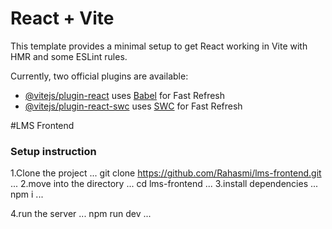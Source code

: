 # React + Vite

This template provides a minimal setup to get React working in Vite with HMR and some ESLint rules.

Currently, two official plugins are available:

- [@vitejs/plugin-react](https://github.com/vitejs/vite-plugin-react/blob/main/packages/plugin-react/README.md) uses [Babel](https://babeljs.io/) for Fast Refresh
- [@vitejs/plugin-react-swc](https://github.com/vitejs/vite-plugin-react-swc) uses [SWC](https://swc.rs/) for Fast Refresh

#LMS Frontend

### Setup instruction
1.Clone the project
...
    git clone https://github.com/Rahasmi/lms-frontend.git
...
2.move into the directory
...
    cd lms-frontend
...
3.install dependencies
...
    npm i
...

4.run the server
...
    npm run dev
...